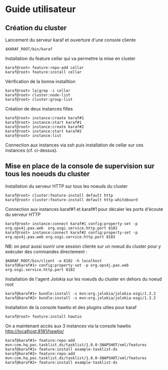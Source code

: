 # Guide utilisateur #
## Création du cluster ##
Lancement du serveur karaf et ouverture d'une console cliente

    $KARAF_ROOT/bin/karaf 

Installation du feature cellar qui va permettre la mise en cluster

	karaf@root> feature:repo-add cellar
    karaf@root> feature:install cellar

Vérification de la bonne installtion

    karaf@root> la|grep -i cellar
    karaf@root> cluster:node-list
    karaf@root> cluster:group-list

Création de deux instances filles

    karaf@root> instance:create karaf#1
    karaf@root> instance:start karaf#1
    karaf@root> instance:create karaf#2
    karaf@root> instance:start karaf#2
    karaf@root> instance:list

Connection aux instances via ssh puis installation de cellar sur ces instances (cf. ci-dessus). 
    
## Mise en place de la console de supervision sur tous les noeuds du cluster ##
Installation du serveur HTTP sur tous les noeuds du cluster

    karaf@root> cluster:feature-install default http
    karaf@root> cluster:feature-install default http-whiteboard

Connection aux instances karaf#1 et karaf#1 pour décaler les ports d'écoute du serveur HTTP

    karaf@root> instance:connect karaf#1 config:property-set -p org.ops4j.pax.web  org.osgi.service.http.port 8182
    karaf@root> instance:connect karaf#2 config:property-set -p org.ops4j.pax.web org.osgi.service.http.port 8183    

NB: on peut aussi ouvrir une session cliente sur un noeud du cluster pour y exécuter des commandes directement : 

    $KARAF_ROOT/bin/client -a 8102 -h localhost
    karaf@karaf#1> config:property-set -p org.ops4j.pax.web org.osgi.service.http.port 8182

Installation de l'agent Jolokia sur les noeuds du cluster en dehors du noeud root
    
    karaf@karaf#1> bundle:install -s mvn:org.jolokia/jolokia-osgi/1.3.3
    karaf@karaf#2> bundle:install -s mvn:org.jolokia/jolokia-osgi/1.3.3

Installation de la console hawtio et des plugins utiles pour karaf 

    karaf@root> feature:install hawtio

On a maintenant accès aux 3 instances via la console hawtio [http://localhost:8181/hawtio/](http://localhost:8181/hawtio/ "Console Hawtio")

    karaf@karaf#1> feature:repo-add mvn:com.hq.poc.tasklist.ds/tasklist/1.0.0-SNAPSHOT/xml/features
    karaf@karaf#1> feature:install example-tasklist-ds
    karaf@karaf#2> feature:repo-add mvn:com.hq.poc.tasklist.ds/tasklist/1.0.0-SNAPSHOT/xml/features
    karaf@karaf#2> feature:install example-tasklist-ds



